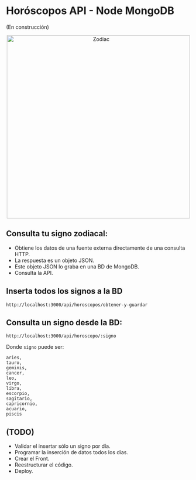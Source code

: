 # Horóscopos API - Node MongoDB 
(En construcción)

<p align="center">
  <img src="https://images.freeimages.com/clg/istock/previews/9639/96395693-zodiac-circle-with-horoscope-signs.jpg" width="500" alt="Zodiac" />
</p>

## Consulta tu signo zodiacal: 

- Obtiene los datos de una fuente externa directamente de una consulta HTTP.
- La respuesta es un objeto JSON.
- Este objeto JSON lo graba en una BD de MongoDB.
- Consulta la API.

## Inserta todos los signos a la BD


```
http://localhost:3000/api/horoscopos/obtener-y-guardar

```

## Consulta un signo desde la BD:
```
http://localhost:3000/api/horoscopo/:signo
```

Donde ```signo``` puede ser: 

```
aries,
tauro,
geminis,
cancer,
leo,
virgo,
libra,
escorpio,
sagitario,
capricornio,
acuario,
piscis
```


## (TODO)

- Validar el insertar sólo un signo por día.
- Programar la inserción de datos todos los días.
- Crear el Front.
- Reestructurar el código.
- Deploy.